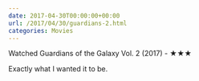 ```yaml
---
date: 2017-04-30T00:00:00+00:00
url: /2017/04/30/guardians-2.html
categories: Movies
---
```

Watched Guardians of the Galaxy Vol. 2 (2017) - ★★★

Exactly what I wanted it to be.


